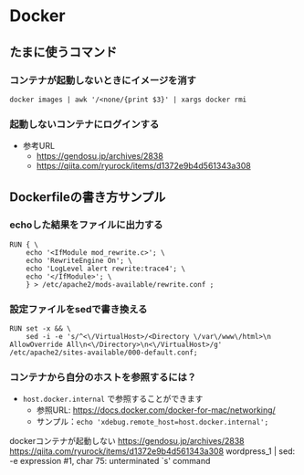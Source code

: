 # Docker

## たまに使うコマンド
### コンテナが起動しないときにイメージを消す
```
docker images | awk '/<none/{print $3}' | xargs docker rmi
```
### 起動しないコンテナにログインする
- 参考URL
  - https://gendosu.jp/archives/2838
  - https://qiita.com/ryurock/items/d1372e9b4d561343a308

## Dockerfileの書き方サンプル
### echoした結果をファイルに出力する
```
RUN { \
	echo '<IfModule mod_rewrite.c>'; \
	echo 'RewriteEngine On'; \
	echo 'LogLevel alert rewrite:trace4'; \
	echo '</IfModule>'; \
	} > /etc/apache2/mods-available/rewrite.conf ; 
```

### 設定ファイルをsedで書き換える
```
RUN set -x && \
	sed -i -e 's/^<\/VirtualHost>/<Directory \/var\/www\/html>\n  AllowOverride All\n<\/Directory>\n<\/VirtualHost>/g' /etc/apache2/sites-available/000-default.conf;
```

### コンテナから自分のホストを参照するには？
- `host.docker.internal` で参照することができます
  - 参照URL: https://docs.docker.com/docker-for-mac/networking/
  - サンプル：`echo 'xdebug.remote_host=host.docker.internal'; `


dockerコンテナが起動しない
https://gendosu.jp/archives/2838
https://qiita.com/ryurock/items/d1372e9b4d561343a308
wordpress_1  | sed: -e expression #1, char 75: unterminated `s' command
